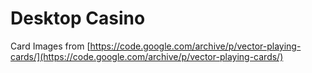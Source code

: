 # Desktop Casino

Card Images from [https://code.google.com/archive/p/vector-playing-cards/](https://code.google.com/archive/p/vector-playing-cards/)
